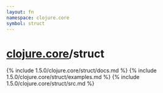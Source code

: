 ```yaml
---
layout: fn
namespace: clojure.core
symbol: struct
---
```


# [clojure.core](../)/struct

{% include 1.5.0/clojure.core/struct/docs.md %}
{% include 1.5.0/clojure.core/struct/examples.md %}
{% include 1.5.0/clojure.core/struct/src.md %}

